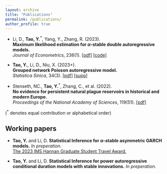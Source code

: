 ```yaml
---
layout: archive
title: "Publications"
permalink: /publications/
author_profile: true
---
```


- Li, D., **Tao, Y.**<sup>*</sup>, Yang, Y., Zhang, R. (2023). <br>
**Maximum likelihood estimation for $\alpha$-stable double autoregressive models.**  <br>
_Journal of Econometrics_, 236(1). [[pdf]](https://www.sciencedirect.com/science/article/abs/pii/S0304407623001653)
[[code]](https://github.com/Yuxin-Tao/alpha-stable-Double-Autoregressive-Models)

- **Tao, Y.**, Li, D., Niu, X. (2023+). <br>
**Grouped network Poisson autoregressive model.** <br>
_Statistica Sinica_, 34(3). [[pdf]](https://www3.stat.sinica.edu.tw/preprint/SS-2022-0040_Preprint.pdf)
[[supp]](https://www3.stat.sinica.edu.tw/preprint/supp/2022-0040_supp.pdf)

- Stenseth, NC., **Tao, Y.**<sup>*</sup>, Zhang, C., et al. (2022). <br>
**No evidence for persistent natural plague reservoirs in historical and modern Europe.** <br>
_Proceedings of the National Academy of Sciences_, 119(51). [[pdf]](https://www.pnas.org/doi/full/10.1073/pnas.2209816119)

(<sup>*</sup> denotes equal contribution or alphabetical order)



## Working papers

- **Tao, Y.** and Li, D. **Statistical Inference for $\alpha$-stable asymmetric GARCH models.** _In preperation_. <br>
[The 2023 IMS Hannan Graduate Student Travel Award.](https://imstat.org/2023/04/22/2023-hannan-graduate-student-travel-award-recipients-announced/)

- **Tao, Y.** and Li, D. **Statistical Inference for power autoregressive conditional duration models with stable innovations.** _In preperation_.
